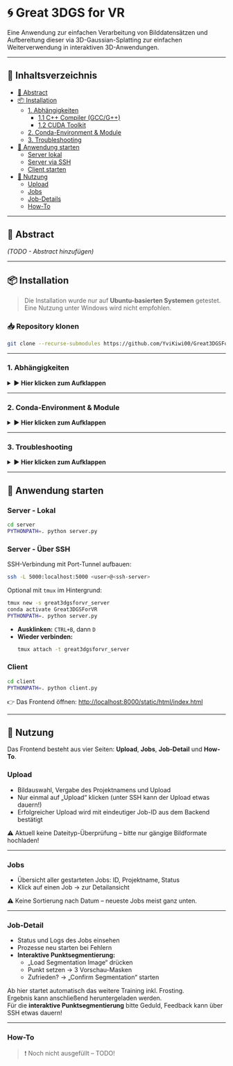 # 🌀 Great 3DGS for VR

Eine Anwendung zur einfachen Verarbeitung von Bilddatensätzen und Aufbereitung dieser via 3D-Gaussian-Splatting zur einfachen Weiterverwendung in interaktiven 3D-Anwendungen.

---

## 📌 Inhaltsverzeichnis
- [📝 Abstract](#-abstract)
- [📦 Installation](#-installation)
  - [1. Abhängigkeiten](#1-abhängigkeiten)
    - [1.1 C++ Compiler (GCC/G++)](#11-c-compiler-gccg)
    - [1.2 CUDA Toolkit](#12-cuda-toolkit)
  - [2. Conda-Environment & Module](#2-conda-environment--module)
  - [3. Troubleshooting](#3-troubleshooting)
- [🚀 Anwendung starten](#-anwendung-starten)
  - [Server lokal](#server---lokal)
  - [Server via SSH](#server---über-ssh)
  - [Client starten](#client)
- [🧪 Nutzung](#-nutzung)
  - [Upload](#upload)
  - [Jobs](#jobs)
  - [Job-Details](#job-detail)
  - [How-To](#how-to)

---

## 📝 Abstract

*(TODO - Abstract hinzufügen)*

---

## 📦 Installation

> Die Installation wurde nur auf **Ubuntu-basierten Systemen** getestet. Eine Nutzung unter Windows wird nicht empfohlen.

### 📥 Repository klonen
```bash
git clone --recurse-submodules https://github.com/YviKiwi00/Great3DGSForVRRepo.git
```

---

### 1. Abhängigkeiten  
<details>
<summary><strong>▶️ Hier klicken zum Aufklappen</strong></summary>

#### Vorab benötigt:
- Conda
- Colmap
- ImageMagick 7 *(optional)*
- C++ Compiler für PyTorch
- CUDA Toolkit 11.8

Dabei müssen C++ Compiler und CUDA **kompatibel** zueinander sein. Das Projekt wurde mit CUDA Toolkit v11.8 und GCC / G++ v11 getestet. 

---

#### 1.1 C++ Compiler (GCC/G++)
Empfohlen: GCC/G++ 11
```bash
sudo apt install build-essential
sudo apt -y install gcc-[Version] g++-[Version]
```

#### Version verwalten (eine höhere Priorität wird automatisch genutzt)
```bash
sudo update-alternatives --install /usr/bin/gcc gcc /usr/bin/gcc-[Version] [Priorität]
sudo update-alternatives --install /usr/bin/g++ g++ /usr/bin/g++-[Version] [Priorität]
sudo update-alternatives --config gcc
sudo update-alternatives --config g++
```

#### Version prüfen
```bash
gcc --version
g++ --version
```

---

#### 1.2 CUDA Toolkit

#### Version prüfen
```bash
nvidia-smi                    # Unterstützte Version
nvcc --version                # Aktive Version
ls /usr/local/ | grep cuda    # Alle auf dem Rechner installierten CUDA-Versionen
```

#### Installation
1. CUDA 11.8 als `.run`-Datei downloaden: [CUDA Toolkit Archive](https://developer.nvidia.com/cuda-toolkit-archive)
2. Ausführbar machen:
   ```bash
   chmod +x <name of runfile .run>
   ```
3. Nur Toolkit installieren (ohne Treiberinstallation):
   ```bash
   sudo ./<name of runfile .run> --silent --toolkit
   ```

4. PATH konfigurieren:
   ```bash
   gedit ~/.bashrc
   
   # Folgendes einfügen:
   export PATH="/usr/local/cuda-11.8/bin:$PATH"
   export LD_LIBRARY_PATH="/usr/local/cuda-11.8/lib64:$LD_LIBRARY_PATH"
   
   # Datei speichern und im Terminal neu laden
   source ~/.bashrc 
   ```

</details>

---

### 2. Conda-Environment & Module  
<details>
<summary><strong>▶️ Hier klicken zum Aufklappen</strong></summary>

Alles wird über ein Skript erledigt – vorausgesetzt, CUDA v11.8 und GCC/G++ v11 sind korrekt installiert.

```bash
python install.py
conda activate Great3DGSForVR
```

Optionale Parameter:

| Parameter             |                                                                                                            Beschreibung |
|:----------------------|------------------------------------------------------------------------------------------------------------------------:|
| `--no_rasterizer`     | Überspringt Installation des [Gaussian Splatting Rasterizers](https://github.com/YviKiwi00/diff-gaussian-rasterization) |
| `--no_simple_knn`     |                                                                      Überspringt Installation von simple-knn Submodule. |
| `--no_sam`            |      Überspringt Installation von [SAM](https://github.com/facebookresearch/segment-anything) (Segment Anything Model). |
| `--no_grounding_dino` |                           Überspringt Installation von [GroundingDINO](https://github.com/IDEA-Research/GroundingDINO). |
| `--no_nvdiffrast`     |                                        Überspringt Installation von [Nvdiffrast](https://nvlabs.github.io/nvdiffrast/). |

Diese Parameter sind ausschließlich sinnvoll, wenn nur einzelne Module neuinstalliert werden sollen.

</details>

---

### 3. Troubleshooting  
<details>
<summary><strong>▶️ Hier klicken zum Aufklappen</strong></summary>

#### Fehlende Pakete
```bash
conda env update --file environment.yml --prune
```
Wenn nötig:
```bash
pip install <fehlendes-package>
```

#### Fehlende Submodules
```bash
git pull --recurse-submodules
```

</details>

---

## 🚀 Anwendung starten

### Server - Lokal
```bash
cd server
PYTHONPATH=. python server.py
```

### Server - Über SSH
SSH-Verbindung mit Port-Tunnel aufbauen:
```bash
ssh -L 5000:localhost:5000 <user>@<ssh-server>
```

Optional mit `tmux` im Hintergrund:
```bash
tmux new -s great3dgsforvr_server
conda activate Great3DGSForVR
PYTHONPATH=. python server.py
```
- **Ausklinken:** `CTRL+B`, dann `D`
- **Wieder verbinden:**  
  ```bash
  tmux attach -t great3dgsforvr_server
  ```

### Client
```bash
cd client
PYTHONPATH=. python client.py
```

👉 Das Frontend öffnen: [http://localhost:8000/static/html/index.html](http://localhost:8000/static/html/index.html)

---

## 🧪 Nutzung

Das Frontend besteht aus vier Seiten: **Upload**, **Jobs**, **Job-Detail** und **How-To**.

### Upload
- Bildauswahl, Vergabe des Projektnamens und Upload
- Nur einmal auf „Upload“ klicken (unter SSH kann der Upload etwas dauern!)
- Erfolgreicher Upload wird mit eindeutiger Job-ID aus dem Backend bestätigt

⚠️ Aktuell keine Dateityp-Überprüfung – bitte nur gängige Bildformate hochladen!

---

### Jobs
- Übersicht aller gestarteten Jobs: ID, Projektname, Status
- Klick auf einen Job → zur Detailansicht

⚠️ Keine Sortierung nach Datum – neueste Jobs meist ganz unten.

---

### Job-Detail
- Status und Logs des Jobs einsehen
- Prozesse neu starten bei Fehlern
- **Interaktive Punktsegmentierung:**
  - „Load Segmentation Image“ drücken
  - Punkt setzen → 3 Vorschau-Masken
  - Zufrieden? → „Confirm Segmentation“ starten

Ab hier startet automatisch das weitere Training inkl. Frosting.  
Ergebnis kann anschließend heruntergeladen werden.  
Für die **interaktive Punktsegmentierung** bitte Geduld, Feedback kann über SSH etwas dauern!

---

### How-To

> ❗️ Noch nicht ausgefüllt – TODO!